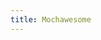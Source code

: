 ```yaml
---
title: Mochawesome
---
```


<!-- Generated by documentation.js. Update this documentation by updating the source code. -->
